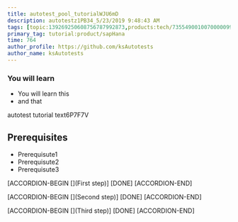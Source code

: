 ```yaml
---
title: autotest_pool_tutorialWJU6mD
description: autotestz1PB34_5/23/2019 9:48:43 AM
tags: [topic:139269250608756787992873,products:tech/73554900100700000996,tutorial:experience/advanced]
primary_tag: tutorial:product/sapHana
time: 764
author_profile: https://github.com/ksAutotests
author_name: ksAutotests
---
```

### You will learn
- You will learn this
- and that

autotest tutorial text6P7F7V

## Prerequisites
- Prerequisute1
- Prerequisute2
- Prerequisute3

[ACCORDION-BEGIN [](First step)]
[DONE]
[ACCORDION-END]

[ACCORDION-BEGIN [](Second step)]
[DONE]
[ACCORDION-END]

[ACCORDION-BEGIN [](Third step)]
[DONE]
[ACCORDION-END]

